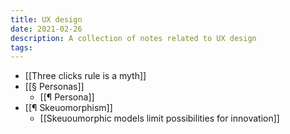 ```yaml
---
title: UX design
date: 2021-02-26
description: A collection of notes related to UX design
tags: 
---
```

- [[Three clicks rule is a myth]]
- [[§ Personas]]
	- [[¶ Persona]]
- [[¶ Skeuomorphism]]
	- [[Skeuoumorphic models limit possibilities for innovation]]